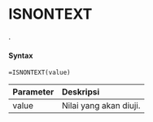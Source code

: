 # ISNONTEXT

.

#### Syntax

```text
=ISNONTEXT(value)
```

| Parameter | Deskripsi |
| :--- | :--- |
| value | Nilai yang akan diuji. |